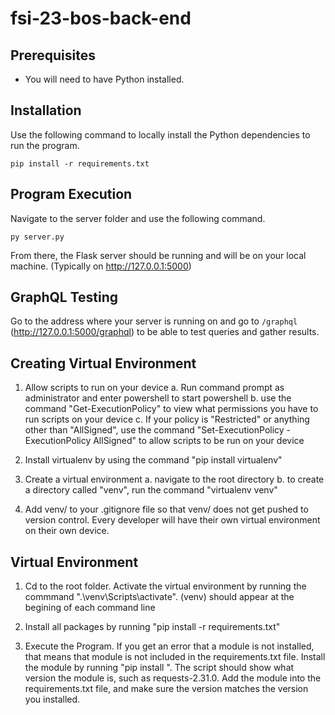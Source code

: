 # fsi-23-bos-back-end


## Prerequisites 

- You will need to have Python installed.

## Installation 

Use the following command to locally install the Python dependencies to run the program. 

```pip install -r requirements.txt```


## Program Execution

Navigate to the server folder and use the following command.

```py server.py```

From there, the Flask server should be running and will be on your local machine. (Typically on http://127.0.0.1:5000)

## GraphQL Testing

Go to the address where your server is running on and go to `/graphql` (http://127.0.0.1:5000/graphql) to be able to test queries and gather results. 

## Creating Virtual Environment 
1. Allow scripts to run on your device 
    a. Run command prompt as administrator and enter powershell to start powershell
    b. use the command "Get-ExecutionPolicy" to view what permissions you have to run scripts on your device
    c. If your policy is "Restricted" or anything other than "AllSigned", use the command "Set-ExecutionPolicy -ExecutionPolicy AllSigned" to allow scripts to be run on your device 

2. Install virtualenv by using the command "pip install virtualenv"

3. Create a virtual environment
    a. navigate to the root directory
    b. to create a directory called "venv", run the command "virtualenv venv"

4. Add venv/ to your .gitignore file so that venv/ does not get pushed to version control. Every developer will have their own virtual environment on their own device. 

## Virtual Environment 

1. Cd to the root folder. Activate the virtual environment by running the commmand ".\\venv\Scripts\activate". (venv) should appear at the begining of each command line

2. Install all packages by running "pip install -r requirements.txt"

3. Execute the Program. If you get an error that a module is not installed, that means that module is not included in the requirements.txt file. Install the module by running "pip install <module>". The script should show what version the module is, such as requests-2.31.0. Add the module into the requirements.txt file, and make sure the version matches the version you installed. 
